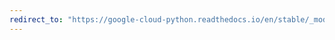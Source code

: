 ```yaml
---
redirect_to: "https://google-cloud-python.readthedocs.io/en/stable/_modules/google/cloud/vision_v1p2beta1/proto/image_annotator_pb2.html"
---
```

